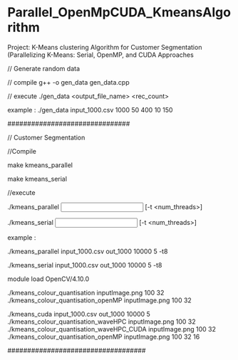 # Parallel_OpenMpCUDA_KmeansAlgorithm
Project: K-Means clustering Algorithm for Customer Segmentation (Parallelizing K-Means: Serial, OpenMP, and CUDA Approaches

// Generate random data 

// compile 
g++ -o gen_data gen_data.cpp

// execute 
./gen_data <output_file_name> <rec_count> <low rang1> <high range1> <low rang2> <high range2>

example : ./gen_data input_1000.csv 1000 50 400 10 150


###############################

// Customer Segmentation

//Compile 

make kmeans_parallel

make kmeans_serial

//execute 

./kmeans_parallel <Input Data Filename> <Output Filename> <Number of Iterations> <Number of Clusters> [-t <num_threads>]

./kmeans_serial <Input Data Filename> <Output Filename> <Number of Iterations> <Number of Clusters> [-t <num_threads>]

example : 

./kmeans_parallel input_1000.csv out_1000 10000 5 -t8

./kmeans_serial input_1000.csv out_1000 10000 5 -t8



module load OpenCV/4.10.0

./kmeans_colour_quantisation inputImage.png 100 32
./kmeans_colour_quantisation_openMP inputImage.png 100 32

./kmeans_cuda input_1000.csv out_1000 10000 5 
./kmeans_colour_quantisation_waveHPC inputImage.png 100 32
./kmeans_colour_quantisation_waveHPC_CUDA inputImage.png 100 32
./kmeans_colour_quantisation_openMP inputImage.png 100 32 16

###################################


